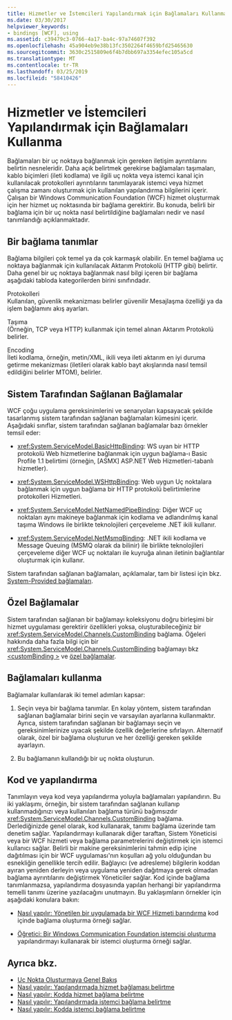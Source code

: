 ```yaml
---
title: Hizmetler ve İstemcileri Yapılandırmak için Bağlamaları Kullanma
ms.date: 03/30/2017
helpviewer_keywords:
- bindings [WCF], using
ms.assetid: c39479c3-0766-4a17-ba4c-97a74607f392
ms.openlocfilehash: 45a904eb9e38b13fc3502264f4659bfd25465630
ms.sourcegitcommit: 3630c2515809e6f4b7dbb697a3354efec105a5cd
ms.translationtype: MT
ms.contentlocale: tr-TR
ms.lasthandoff: 03/25/2019
ms.locfileid: "58410426"
---
```

# <a name="using-bindings-to-configure-services-and-clients"></a>Hizmetler ve İstemcileri Yapılandırmak için Bağlamaları Kullanma
Bağlamaları bir uç noktaya bağlanmak için gereken iletişim ayrıntılarını belirtin nesneleridir. Daha açık belirtmek gerekirse bağlamaları taşımaları, kablo biçimleri (ileti kodlama) ve ilgili uç nokta veya istemci kanal için kullanılacak protokolleri ayrıntılarını tanımlayarak istemci veya hizmet çalışma zamanı oluşturmak için kullanılan yapılandırma bilgilerini içerir. Çalışan bir Windows Communication Foundation (WCF) hizmet oluşturmak için her hizmet uç noktasında bir bağlama gerektirir. Bu konuda, belirli bir bağlama için bir uç nokta nasıl belirtildiğine bağlamaları nedir ve nasıl tanımlandığı açıklanmaktadır.  
  
## <a name="what-a-binding-defines"></a>Bir bağlama tanımlar  
 Bağlama bilgileri çok temel ya da çok karmaşık olabilir. En temel bağlama uç noktaya bağlanmak için kullanılacak Aktarım Protokolü (HTTP gibi) belirtir. Daha genel bir uç noktaya bağlanmak nasıl bilgi içeren bir bağlama aşağıdaki tabloda kategorilerden birini sınıfındadır.  
  
 Protokolleri  
 Kullanılan, güvenlik mekanizması belirler güvenilir Mesajlaşma özelliği ya da işlem bağlamını akış ayarları.  
  
 Taşıma  
 (Örneğin, TCP veya HTTP) kullanmak için temel alınan Aktarım Protokolü belirler.  
  
 Encoding  
 İleti kodlama, örneğin, metin/XML, ikili veya ileti aktarım en iyi duruma getirme mekanizması (iletileri olarak kablo bayt akışlarında nasıl temsil edildiğini belirler MTOM), belirler.  
  
## <a name="system-provided-bindings"></a>Sistem Tarafından Sağlanan Bağlamalar  
 WCF çoğu uygulama gereksinimlerini ve senaryoları kapsayacak şekilde tasarlanmış sistem tarafından sağlanan bağlamaları kümesini içerir. Aşağıdaki sınıflar, sistem tarafından sağlanan bağlamalar bazı örnekler temsil eder:  
  
-   <xref:System.ServiceModel.BasicHttpBinding>: WS uyan bir HTTP protokolü Web hizmetlerine bağlanmak için uygun bağlama-ı Basic Profile 1.1 belirtimi (örneğin, [ASMX] ASP.NET Web Hizmetleri-tabanlı hizmetler).  
  
-   <xref:System.ServiceModel.WSHttpBinding>: Web uygun Uç noktalara bağlanmak için uygun bağlama bir HTTP protokolü belirtimlerine protokolleri Hizmetleri.  
  
-   <xref:System.ServiceModel.NetNamedPipeBinding>: Diğer WCF uç noktaları aynı makineye bağlanmak için kodlama ve adlandırılmış kanal taşıma Windows ile birlikte teknolojileri çerçeveleme .NET ikili kullanır.  
  
-   <xref:System.ServiceModel.NetMsmqBinding>: .NET ikili kodlama ve Message Queuing (MSMQ olarak da bilinir) ile birlikte teknolojileri çerçeveleme diğer WCF uç noktaları ile kuyruğa alınan iletinin bağlantılar oluşturmak için kullanır.  
  
 Sistem tarafından sağlanan bağlamaları, açıklamalar, tam bir listesi için bkz. [System-Provided bağlamaları](../../../docs/framework/wcf/system-provided-bindings.md).  
  
## <a name="custom-bindings"></a>Özel Bağlamalar  
 Sistem tarafından sağlanan bir bağlamayı koleksiyonu doğru birleşimi bir hizmet uygulaması gerektirir özellikleri yoksa, oluşturabileceğiniz bir <xref:System.ServiceModel.Channels.CustomBinding> bağlama. Öğeleri hakkında daha fazla bilgi için bir <xref:System.ServiceModel.Channels.CustomBinding> bağlamayı bkz [ \<customBinding >](../../../docs/framework/configure-apps/file-schema/wcf/custombinding.md) ve [özel bağlamalar](../../../docs/framework/wcf/extending/custom-bindings.md).  
  
## <a name="using-bindings"></a>Bağlamaları kullanma  
 Bağlamalar kullanılarak iki temel adımları kapsar:  
  
1.  Seçin veya bir bağlama tanımlar. En kolay yöntem, sistem tarafından sağlanan bağlamalar birini seçin ve varsayılan ayarlarına kullanmaktır. Ayrıca, sistem tarafından sağlanan bir bağlamayı seçin ve gereksinimlerinize uyacak şekilde özellik değerlerine sıfırlayın. Alternatif olarak, özel bir bağlama oluşturun ve her özelliği gereken şekilde ayarlayın.  
  
2.  Bu bağlamanın kullandığı bir uç nokta oluşturun.  
  
## <a name="code-and-configuration"></a>Kod ve yapılandırma  
 Tanımlayın veya kod veya yapılandırma yoluyla bağlamaları yapılandırın. Bu iki yaklaşımı, örneğin, bir sistem tarafından sağlanan kullanıp kullanmadığınızı veya kullanılan bağlama türünü bağımsızdır <xref:System.ServiceModel.Channels.CustomBinding> bağlama. Derlediğinizde genel olarak, kod kullanarak, tanımı bağlama üzerinde tam denetim sağlar. Yapılandırmayı kullanarak diğer taraftan, Sistem Yöneticisi veya bir WCF hizmeti veya bağlama parametrelerini değiştirmek için istemci kullanıcı sağlar. Belirli bir makine gereksinimlerini tahmin edip içine dağıtılması için bir WCF uygulaması'nın koşulları ağ yolu olduğundan bu esnekliğin genellikle tercih edilir. Bağlayıcı (ve adresleme) bilgilerin koddan ayıran yeniden derleyin veya uygulama yeniden dağıtmaya gerek olmadan bağlama ayrıntılarını değiştirmek Yöneticiler sağlar. Kod içinde bağlama tanımlanmazsa, yapılandırma dosyasında yapılan herhangi bir yapılandırma temelli tanımı üzerine yazılacağını unutmayın. Bu yaklaşımların örnekler için aşağıdaki konulara bakın:  
  
-   [Nasıl yapılır: Yönetilen bir uygulamada bir WCF Hizmeti barındırma](../../../docs/framework/wcf/how-to-host-a-wcf-service-in-a-managed-application.md) kod içinde bağlama oluşturma örneği sağlar.  
  
-   [Öğretici: Bir Windows Communication Foundation istemcisi oluşturma](../../../docs/framework/wcf/how-to-create-a-wcf-client.md) yapılandırmayı kullanarak bir istemci oluşturma örneği sağlar.  
  
## <a name="see-also"></a>Ayrıca bkz.
- [Uç Nokta Oluşturmaya Genel Bakış](../../../docs/framework/wcf/endpoint-creation-overview.md)
- [Nasıl yapılır: Yapılandırmada hizmet bağlaması belirtme](../../../docs/framework/wcf/how-to-specify-a-service-binding-in-configuration.md)
- [Nasıl yapılır: Kodda hizmet bağlama belirtme](../../../docs/framework/wcf/how-to-specify-a-service-binding-in-code.md)
- [Nasıl yapılır: Yapılandırmada istemci bağlama belirtme](../../../docs/framework/wcf/how-to-specify-a-client-binding-in-configuration.md)
- [Nasıl yapılır: Kodda istemci bağlama belirtme](../../../docs/framework/wcf/how-to-specify-a-client-binding-in-code.md)
